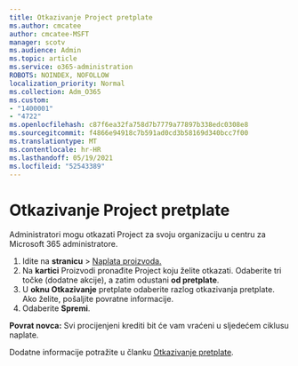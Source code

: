 ```yaml
---
title: Otkazivanje Project pretplate
ms.author: cmcatee
author: cmcatee-MSFT
manager: scotv
ms.audience: Admin
ms.topic: article
ms.service: o365-administration
ROBOTS: NOINDEX, NOFOLLOW
localization_priority: Normal
ms.collection: Adm_O365
ms.custom:
- "1400001"
- "4722"
ms.openlocfilehash: c87f6ea32fa758d7b7779a77897b338edc0308e8
ms.sourcegitcommit: f4866e94918c7b591ad0cd3b58169d340bcc7f00
ms.translationtype: MT
ms.contentlocale: hr-HR
ms.lasthandoff: 05/19/2021
ms.locfileid: "52543389"
---
```

# <a name="cancel-project-subscription"></a>Otkazivanje Project pretplate

Administratori mogu otkazati Project za svoju organizaciju u centru za Microsoft 365 administratore.

1. Idite na **stranicu** \> [Naplata proizvoda.](https://go.microsoft.com/fwlink/p/?linkid=842054)
2. Na **kartici** Proizvodi pronađite Project koju želite otkazati. Odaberite tri točke (dodatne akcije), a zatim odustani **od pretplate**.
3. U **oknu Otkazivanje** pretplate odaberite razlog otkazivanja pretplate. Ako želite, pošaljite povratne informacije.
4. Odaberite **Spremi**.

**Povrat novca:** Svi procijenjeni krediti bit će vam vraćeni u sljedećem ciklusu naplate.

Dodatne informacije potražite u članku [Otkazivanje pretplate](/microsoft-365/commerce/subscriptions/cancel-your-subscription).